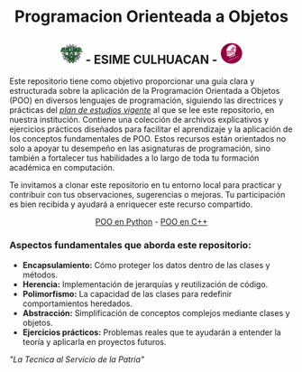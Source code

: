
<div align="middle">

# Programacion Orienteada a Objetos
  
## <img src="ESIME-LOGO.png" width="40"> - ESIME CULHUACAN - <img src="IC-LOGO.png" width="40">

</div>

Este repositorio tiene como objetivo proporcionar una guía clara y estructurada sobre la aplicación de la Programación Orientada a Objetos (POO) en diversos lenguajes de programación, siguiendo las directrices y prácticas del *[plan de estudios vigente](https://sacadem.esimecu.ipn.mx/public/ic/planes/plan%20de%20estudios.pd)* al que se lee este repositorio, en nuestra institución. Contiene una colección de archivos explicativos y ejercicios prácticos diseñados para facilitar el aprendizaje y la aplicación de los conceptos fundamentales de POO. Estos recursos están orientados no solo a apoyar tu desempeño en las asignaturas de programación, sino también a fortalecer tus habilidades a lo largo de toda tu formación académica en computación.

Te invitamos a clonar este repositorio en tu entorno local para practicar y contribuir con tus observaciones, sugerencias o mejoras. Tu participación es bien recibida y ayudará a enriquecer este recurso compartido.

<div align="middle">

[POO en Python](Poo-Python)   -   [POO en C++](Poo-C++)

</div>

### Aspectos fundamentales que aborda este repositorio:

- **Encapsulamiento:** Cómo proteger los datos dentro de las clases y métodos.
- **Herencia:** Implementación de jerarquías y reutilización de código.
- **Polimorfismo:** La capacidad de las clases para redefinir comportamientos heredados.
- **Abstracción:** Simplificación de conceptos complejos mediante clases y objetos.
- **Ejercicios prácticos:** Problemas reales que te ayudarán a entender la teoría y aplicarla en proyectos futuros.

  
*"La Tecnica al Servicio de la Patria"*

